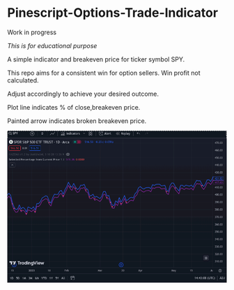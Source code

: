 # Pinescript-Options-Trade-Indicator
Work in progress

*This is for educational purpose*

A simple indicator and breakeven price for ticker symbol SPY.

This repo aims for a consistent win for option sellers. Win profit not calculated.

Adjust accordingly to achieve your desired outcome.

Plot line indicates % of close,breakeven price.

Painted arrow indicates broken breakeven price.

![Alt text](spy%201percent2day%20on%20daily.png)
